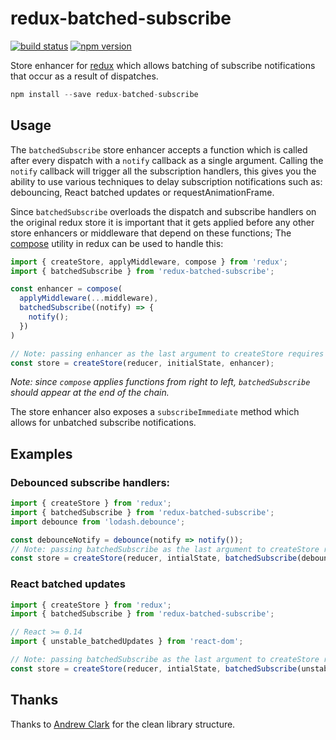 redux-batched-subscribe
=====================

[![build status](https://img.shields.io/travis/tappleby/redux-batched-subscribe/master.svg?style=flat-square)](https://travis-ci.org/tappleby/redux-batched-subscribe)
[![npm version](https://img.shields.io/npm/v/redux-batched-subscribe.svg?style=flat-square)](https://www.npmjs.com/package/redux-batched-subscribe)

Store enhancer for [redux](https://github.com/rackt/redux) which allows batching of subscribe notifications that occur as a result of dispatches.

```js
npm install --save redux-batched-subscribe
```

## Usage

The `batchedSubscribe` store enhancer accepts a function which is called after every dispatch with a `notify` callback as a single argument. Calling the `notify` callback will trigger all the subscription handlers, this gives you the ability to use various techniques to delay subscription notifications such as: debouncing, React batched updates or requestAnimationFrame.

Since `batchedSubscribe` overloads the dispatch and subscribe handlers on the original redux store it is important that it gets applied before any other store enhancers or middleware that depend on these functions; The [compose](https://github.com/rackt/redux/blob/master/docs/api/compose.md) utility in redux can be used to handle this:

```js
import { createStore, applyMiddleware, compose } from 'redux';
import { batchedSubscribe } from 'redux-batched-subscribe';

const enhancer = compose(
  applyMiddleware(...middleware),
  batchedSubscribe((notify) => {
    notify();
  })
)

// Note: passing enhancer as the last argument to createStore requires redux@>=3.1.0
const store = createStore(reducer, initialState, enhancer);
```

*Note: since `compose` applies functions from right to left, `batchedSubscribe` should appear at the end of the chain.*

The store enhancer also exposes a `subscribeImmediate` method which allows for unbatched subscribe notifications.

## Examples

### Debounced subscribe handlers:

```js
import { createStore } from 'redux';
import { batchedSubscribe } from 'redux-batched-subscribe';
import debounce from 'lodash.debounce';

const debounceNotify = debounce(notify => notify());
// Note: passing batchedSubscribe as the last argument to createStore requires redux@>=3.1.0
const store = createStore(reducer, intialState, batchedSubscribe(debounceNotify));
```

### React batched updates

```js
import { createStore } from 'redux';
import { batchedSubscribe } from 'redux-batched-subscribe';

// React >= 0.14
import { unstable_batchedUpdates } from 'react-dom';

// Note: passing batchedSubscribe as the last argument to createStore requires redux@>=3.1.0
const store = createStore(reducer, intialState, batchedSubscribe(unstable_batchedUpdates));
```

## Thanks

Thanks to [Andrew Clark](https://github.com/acdlite) for the clean library structure.
